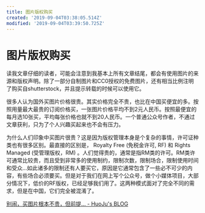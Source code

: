 ```yaml
---
title: 图片版权购买
created: '2019-09-04T03:38:05.514Z'
modified: '2019-09-04T03:39:50.725Z'
---
```


# 图片版权购买

读我文章仔细的读者，可能会注意到我基本上所有文章结尾，都会有使用图片的来源和版权声明。除了一部分自制图片和CC0授权的免费图片，还有相当比例注明了购买自shutterstock，并且提示转载的时候可以使用它。

很多人认为国外买图片价格很贵。其实价格完全不贵，也比在中国买便宜的多。按照用量最大最贵的订阅价格买，一张图片价格平均不到2元人民币。按照最便宜的每月选10张买，平均每张价格也就不到20人民币。一个普通公众号作者，不通过文章获利，只为了个人兴趣买起来也不会有压力。

为什么人们印象中买图片很贵？这是因为版权管理本身是个复杂的事情，许可证种类也有很多区别。最直接的区别是， Royalty Free (免税金许可, RF) 和 Rights Managed (受管理版权，RM) 。人们觉得贵的，通常是指RM类的许可。RM类许可通常比较贵，而且受到非常多的使用制约，限制次数，限制场合，限制使用时间和受众…如此诸多的限制还有人要买它，原因是它通常包含了一些必不可少的内容，有些场合必须要买。但是对于我们在网上写个公众号，做个小媒体项目，大部分情况下，低价的RF版权，已经足够我们用了。这两种模式面对了完全不同的需求，但是在中国，它们完全被混淆了。

[别闹，买图片根本不贵，但前提… - HuoJu's BLOG](https://jhuo.ca/post/stock_and_image_license/)

